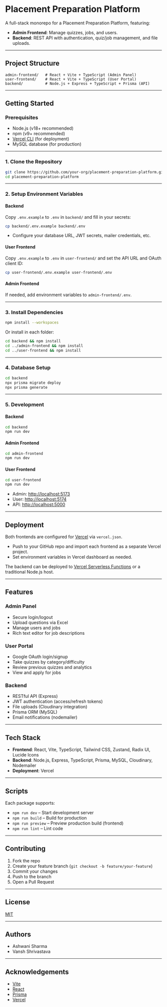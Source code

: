 # Placement Preparation Platform

A full-stack monorepo for a Placement Preparation Platform, featuring:

- **Admin Frontend**: Manage quizzes, jobs, and users.
- **Backend**: REST API with authentication, quiz/job management, and file uploads.

---

## Project Structure

```
admin-frontend/   # React + Vite + TypeScript (Admin Panel)
user-frontend/    # React + Vite + TypeScript (User Portal)
backend/          # Node.js + Express + TypeScript + Prisma (API)
```

---

## Getting Started

### Prerequisites

- Node.js (v18+ recommended)
- npm (v9+ recommended)
- [Vercel CLI](https://vercel.com/docs/cli) (for deployment)
- MySQL database (for production)

---

### 1. Clone the Repository

```sh
git clone https://github.com/your-org/placement-preparation-platform.git
cd placement-preparation-platform
```

---

### 2. Setup Environment Variables

#### Backend

Copy `.env.example` to `.env` in `backend/` and fill in your secrets:

```sh
cp backend/.env.example backend/.env
```

- Configure your database URL, JWT secrets, mailer credentials, etc.

#### User Frontend

Copy `.env.example` to `.env` in `user-frontend/` and set the API URL and OAuth client ID:

```sh
cp user-frontend/.env.example user-frontend/.env
```

#### Admin Frontend

If needed, add environment variables to `admin-frontend/.env`.

---

### 3. Install Dependencies

```sh
npm install --workspaces
```

Or install in each folder:

```sh
cd backend && npm install
cd ../admin-frontend && npm install
cd ../user-frontend && npm install
```

---

### 4. Database Setup

```sh
cd backend
npx prisma migrate deploy
npx prisma generate
```

---

### 5. Development

#### Backend

```sh
cd backend
npm run dev
```

#### Admin Frontend

```sh
cd admin-frontend
npm run dev
```

#### User Frontend

```sh
cd user-frontend
npm run dev
```

- Admin: [http://localhost:5173](http://localhost:5173)
- User: [http://localhost:5174](http://localhost:5174)
- API: [http://localhost:5000](http://localhost:5000)

---

## Deployment

Both frontends are configured for [Vercel](https://vercel.com/) via `vercel.json`.

- Push to your GitHub repo and import each frontend as a separate Vercel project.
- Set environment variables in Vercel dashboard as needed.

The backend can be deployed to [Vercel Serverless Functions](https://vercel.com/docs/concepts/functions/serverless-functions) or a traditional Node.js host.

---

## Features

### Admin Panel

- Secure login/logout
- Upload questions via Excel
- Manage users and jobs
- Rich text editor for job descriptions

### User Portal

- Google OAuth login/signup
- Take quizzes by category/difficulty
- Review previous quizzes and analytics
- View and apply for jobs

### Backend

- RESTful API (Express)
- JWT authentication (access/refresh tokens)
- File uploads (Cloudinary integration)
- Prisma ORM (MySQL)
- Email notifications (nodemailer)

---

## Tech Stack

- **Frontend**: React, Vite, TypeScript, Tailwind CSS, Zustand, Radix UI, Lucide Icons
- **Backend**: Node.js, Express, TypeScript, Prisma, MySQL, Cloudinary, Nodemailer
- **Deployment**: Vercel

---

## Scripts

Each package supports:

- `npm run dev` – Start development server
- `npm run build` – Build for production
- `npm run preview` – Preview production build (frontend)
- `npm run lint` – Lint code

---

## Contributing

1. Fork the repo
2. Create your feature branch (`git checkout -b feature/your-feature`)
3. Commit your changes
4. Push to the branch
5. Open a Pull Request

---

## License

[MIT](LICENSE)

---

## Authors

- Ashwani Sharma
- Vansh Shrivastava

---

## Acknowledgements

- [Vite](https://vitejs.dev/)
- [React](https://react.dev/)
- [Prisma](https://www.prisma.io/)
- [Vercel](https://vercel.com/)
